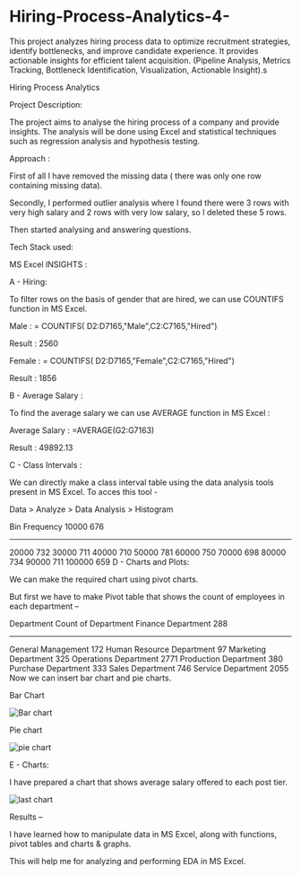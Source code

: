 # Hiring-Process-Analytics-4-
This project analyzes hiring process data to optimize recruitment strategies, identify bottlenecks, and improve candidate experience. It provides actionable insights for efficient talent acquisition. (Pipeline Analysis, Metrics Tracking, Bottleneck Identification, Visualization, Actionable Insight).s

Hiring Process Analytics

Project Description:

The project aims to analyse the hiring process of a company and provide insights. The analysis will be done using Excel and statistical techniques such as regression analysis and hypothesis testing.

Approach :

First of all I have removed the missing data ( there was only one row containing missing data).

Secondly, I performed outlier analysis where I found there were 3 rows with very high salary and 2 rows with very low salary, so I deleted these 5 rows.

Then started analysing and answering questions.

Tech Stack used:

MS Excel
INSIGHTS :

A - Hiring:

To filter rows on the basis of gender that are hired, we can use COUNTIFS function in MS Excel.

Male : = COUNTIFS( D2:D7165,"Male",C2:C7165,"Hired")

Result : 2560

Female : = COUNTIFS( D2:D7165,"Female",C2:C7165,"Hired")

Result : 1856

B - Average Salary :

To find the average salary we can use AVERAGE function in MS Excel :

Average Salary : =AVERAGE(G2:G7163)

Result : 49892.13

C - Class Intervals :

We can directly make a class interval table using the data analysis tools present in MS Excel. To acces this tool -

Data > Analyze > Data Analysis > Histogram

Bin	Frequency
10000	676
---	---
20000	732
30000	711
40000	710
50000	781
60000	750
70000	698
80000	734
90000	711
100000	659
D - Charts and Plots:

We can make the required chart using pivot charts.

But first we have to make Pivot table that shows the count of employees in each department –

Department	Count of Department
Finance Department	288
---	---
General Management	172
Human Resource Department	97
Marketing Department	325
Operations Department	2771
Production Department	380
Purchase Department	333
Sales Department	746
Service Department	2055
Now we can insert bar chart and pie charts.

Bar Chart

![Bar chart](https://github.com/user-attachments/assets/1597828f-21bd-4ef4-9491-758693c2d8c2)


Pie chart

![pie chart](https://github.com/user-attachments/assets/0f98d779-461a-4c0c-be4f-de9c65b4e8bf)


E - Charts:

I have prepared a chart that shows average salary offered to each post tier.

![last chart](https://github.com/user-attachments/assets/34f4faca-6915-4c7e-867c-ab9c7cbc5572)


Results –

I have learned how to manipulate data in MS Excel, along with functions, pivot tables and charts & graphs.

This will help me for analyzing and performing EDA in MS Excel.
